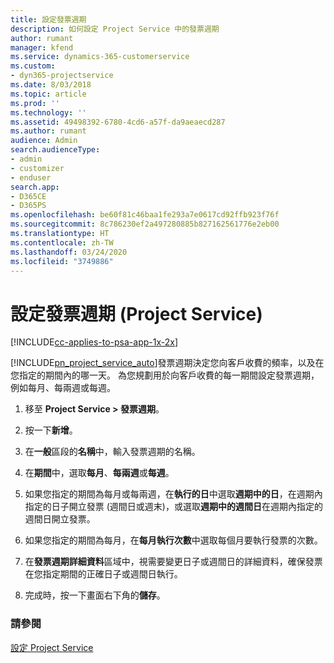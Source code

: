 ```yaml
---
title: 設定發票週期
description: 如何設定 Project Service 中的發票週期
author: rumant
manager: kfend
ms.service: dynamics-365-customerservice
ms.custom:
- dyn365-projectservice
ms.date: 8/03/2018
ms.topic: article
ms.prod: ''
ms.technology: ''
ms.assetid: 49498392-6780-4cd6-a57f-da9aeaecd287
ms.author: rumant
audience: Admin
search.audienceType:
- admin
- customizer
- enduser
search.app:
- D365CE
- D365PS
ms.openlocfilehash: be60f81c46baa1fe293a7e0617cd92ffb923f76f
ms.sourcegitcommit: 8c786230ef2a497280885b827162561776e2eb00
ms.translationtype: HT
ms.contentlocale: zh-TW
ms.lasthandoff: 03/24/2020
ms.locfileid: "3749886"
---
```

# <a name="set-up-invoice-frequencies-project-service"></a>設定發票週期 (Project Service)

[!INCLUDE[cc-applies-to-psa-app-1x-2x](../includes/cc-applies-to-psa-app-1x-2x.md)]

[!INCLUDE[pn_project_service_auto](../includes/pn-project-service-auto.md)]發票週期決定您向客戶收費的頻率，以及在您指定的期間內的哪一天。 為您規劃用於向客戶收費的每一期間設定發票週期，例如每月、每兩週或每週。  
  
1.  移至 **Project Service > 發票週期**。  
  
2.  按一下**新增**。  
  
3.  在**一般**區段的**名稱**中，輸入發票週期的名稱。  
  
4.  在**期間**中，選取**每月**、**每兩週**或**每週**。  
  
5.  如果您指定的期間為每月或每兩週，在**執行的日**中選取**週期中的日**，在週期內指定的日子開立發票 (週間日或週末)，或選取**週期中的週間日**在週期內指定的週間日開立發票。  
  
6.  如果您指定的期間為每月，在**每月執行次數**中選取每個月要執行發票的次數。  
  
7.  在**發票週期詳細資料**區域中，視需要變更日子或週間日的詳細資料，確保發票在您指定期間的正確日子或週間日執行。  
  
8.  完成時，按一下畫面右下角的**儲存**。  
  
### <a name="see-also"></a>請參閱  
 [設定 Project Service](../project-service/configure.md)
